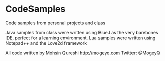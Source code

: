 # CodeSamples
Code samples from personal projects and class

Java samples from class were written using BlueJ as the very barebones IDE, perfect for a learning environment.
Lua samples were written using Notepad++ and the Love2d framework

All code written by Mohsin Qureshi
http://mogeyq.com
Twitter: @MogeyQ
